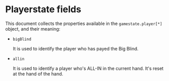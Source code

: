 # Playerstate fields

This document collects the properties available in the `gamestate.player[*]` object,
and their meaning:

* `bigBlind`

  It is used to identify the player who has payed the Big Blind.


* `allin`

  It is used to identify a player who's ALL-IN in the current hand.
  It's reset at the hand of the hand.
